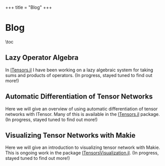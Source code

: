 +++
title = "Blog"
+++

# Blog

\toc

## Lazy Operator Algebra

In [ITensors.jl](https://github.com/ITensor/ITensors.jl) I have been working on a lazy algebraic system for taking sums and products of operators. (In progress, stayed tuned to find out more!)


## Automatic Differentiation of Tensor Networks

Here we will give an overview of using automatic differentiation of tensor networks with ITensor. Many of this is available in the [ITensors.jl](https://github.com/ITensor/ITensors.jl) package. (In progress, stayed tuned to find out more!)

## Visualizing Tensor Networks with Makie

Here we will give an introduction to visualizing tensor network with Makie. This is ongoing work in the package [ITensorsVisualization.jl](https://github.com/ITensor/ITensorsVisualization.jl). (In progress, stayed tuned to find out more!)
